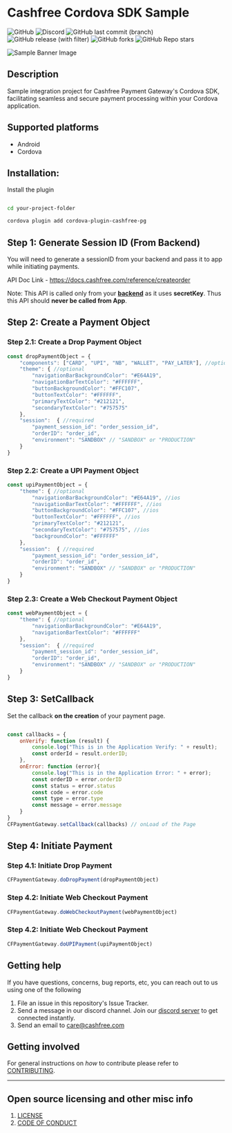 # Cashfree Cordova SDK Sample

![GitHub](https://img.shields.io/github/license/cashfree/cordova-plugin-cashfree) ![Discord](https://img.shields.io/discord/931125665669972018?label=discord) ![GitHub last commit (branch)](https://img.shields.io/github/last-commit/cashfree/cordova-plugin-cashfree/master) ![GitHub release (with filter)](https://img.shields.io/github/v/release/cashfree/cordova-plugin-cashfree?label=latest) ![GitHub forks](https://img.shields.io/github/forks/cashfree/cordova-plugin-cashfree) ![GitHub Repo stars](https://img.shields.io/github/stars/cashfree/cordova-plugin-cashfree)


![Sample Banner Image](https://maven.cashfree.com/images/github-header-image-cordova.png)

## **Description** 

Sample integration project for Cashfree Payment Gateway's Cordova SDK, facilitating seamless and secure payment processing within your Cordova application.

## Supported platforms

- Android
- Cordova


## Installation:
Install the plugin

```bash

cd your-project-folder

cordova plugin add cordova-plugin-cashfree-pg

```


## Step 1: Generate Session ID (From Backend)


You will need to generate a sessionID from your backend and pass it to app while initiating payments.

API Doc Link - https://docs.cashfree.com/reference/createorder

Note: This API is called only from your <b><u>backend</u></b> as it uses **secretKey**. Thus this API should **never be called from App**.


## Step 2: Create a Payment Object

### Step 2.1: Create a Drop Payment Object
```js
const dropPaymentObject = {
    "components": ["CARD", "UPI", "NB", "WALLET", "PAY_LATER"], //optional
    "theme": { //optional
        "navigationBarBackgroundColor": "#E64A19",
        "navigationBarTextColor": "#FFFFFF",
        "buttonBackgroundColor": "#FFC107",
        "buttonTextColor": "#FFFFFF",
        "primaryTextColor": "#212121",
        "secondaryTextColor": "#757575"
    },
    "session":  { //required
        "payment_session_id": "order_session_id",
        "orderID": "order_id",
        "environment": "SANDBOX" // "SANDBOX" or "PRODUCTION"
    }
}
```

### Step 2.2: Create a UPI Payment Object
```js
const upiPaymentObject = {
    "theme": { //optional
        "navigationBarBackgroundColor": "#E64A19", //ios
        "navigationBarTextColor": "#FFFFFF", //ios
        "buttonBackgroundColor": "#FFC107", //ios
        "buttonTextColor": "#FFFFFF", //ios
        "primaryTextColor": "#212121", 
        "secondaryTextColor": "#757575", //ios
        "backgroundColor": "#FFFFFF"
    },
    "session":  { //required
        "payment_session_id": "order_session_id",
        "orderID": "order_id",
        "environment": "SANDBOX" // "SANDBOX" or "PRODUCTION"
    }
}
```

### Step 2.3: Create a Web Checkout Payment Object
```js
const webPaymentObject = {
    "theme": { //optional
        "navigationBarBackgroundColor": "#E64A19",
        "navigationBarTextColor": "#FFFFFF"
    },
    "session":  { //required
        "payment_session_id": "order_session_id",
        "orderID": "order_id",
        "environment": "SANDBOX" // "SANDBOX" or "PRODUCTION"
    }
}
```


## Step 3: SetCallback
Set the callback **on the creation** of your payment page.
```js

const callbacks = {
    onVerify: function (result) {
        console.log("This is in the Application Verify: " + result);
        const orderId = result.orderID;
    },
    onError: function (error){
        console.log("This is in the Application Error: " + error);
        const orderID = error.orderID
        const status = error.status
        const code = error.code
        const type = error.type
        const message = error.message
    }
}
CFPaymentGateway.setCallback(callbacks) // onLoad of the Page
```

## Step 4: Initiate Payment

### Step 4.1: Initiate Drop Payment
```js
CFPaymentGateway.doDropPayment(dropPaymentObject)
```

### Step 4.2: Initiate Web Checkout Payment
```js
CFPaymentGateway.doWebCheckoutPayment(webPaymentObject)
```
### Step 4.2: Initiate Web Checkout Payment
```js
CFPaymentGateway.doUPIPayment(upiPaymentObject)
```
## Getting help

If you have questions, concerns, bug reports, etc, you can reach out to us using one of the following 

1. File an issue in this repository's Issue Tracker.
2. Send a message in our discord channel. Join our [discord server](https://discord.gg/znT6X45qDS) to get connected instantly.
3. Send an email to care@cashfree.com

## Getting involved

For general instructions on _how_ to contribute please refer to [CONTRIBUTING](CONTRIBUTING.md).


----

## Open source licensing and other misc info
1. [LICENSE](https://github.com/cashfree/cordova-plugin-cashfree/blob/master/LICENSE.md)
2. [CODE OF CONDUCT](https://github.com/cashfree/cordova-plugin-cashfree/blob/master/CODE_OF_CONDUCT.md)

